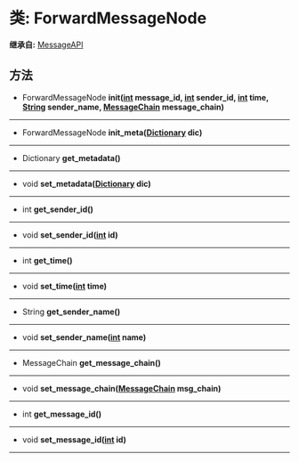 # 类: ForwardMessageNode  
  
**继承自:** [MessageAPI](MessageAPI.md)  
  
## 方法 
  
- ForwardMessageNode **init([int](https://docs.godotengine.org/en/latest/classes/class_int.html) message_id, [int](https://docs.godotengine.org/en/latest/classes/class_int.html) sender_id, [int](https://docs.godotengine.org/en/latest/classes/class_int.html) time, [String](https://docs.godotengine.org/en/latest/classes/class_string.html) sender_name, [MessageChain](MessageChain.md) message_chain)**  
  
---  
  
- ForwardMessageNode **init_meta([Dictionary](https://docs.godotengine.org/en/latest/classes/class_dictionary.html) dic)**  
  
---  
  
- Dictionary **get_metadata()**  
  
---  
  
- void **set_metadata([Dictionary](https://docs.godotengine.org/en/latest/classes/class_dictionary.html) dic)**  
  
---  
  
- int **get_sender_id()**  
  
---  
  
- void **set_sender_id([int](https://docs.godotengine.org/en/latest/classes/class_int.html) id)**  
  
---  
  
- int **get_time()**  
  
---  
  
- void **set_time([int](https://docs.godotengine.org/en/latest/classes/class_int.html) time)**  
  
---  
  
- String **get_sender_name()**  
  
---  
  
- void **set_sender_name([int](https://docs.godotengine.org/en/latest/classes/class_int.html) name)**  
  
---  
  
- MessageChain **get_message_chain()**  
  
---  
  
- void **set_message_chain([MessageChain](MessageChain.md) msg_chain)**  
  
---  
  
- int **get_message_id()**  
  
---  
  
- void **set_message_id([int](https://docs.godotengine.org/en/latest/classes/class_int.html) id)**  
  
---  
  

